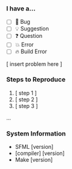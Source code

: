 <!--
	Hiya! Thanks for reporting an issue. These comments give a step-by-step
	process for how to report an issue. Make sure you've read the Code of
	Conduct and Contributing Guide first.

	Also, anything inside of these tags are considered comments. You
	can scrap them if you want, but they won't appear.
-->
### I have a...  
<!-- Select the checkmark which works best by putting an asterisk (*) inside. -->
- [ ] :bug: Bug
- [ ] :bulb: Suggestion
- [ ] :question: Question
- [ ] :boom: Error
- [ ] :fire: Build Error

<!-- Put your problem in the area below. Make sure you give a lot of details. -->
[ insert problem here ]

### Steps to Reproduce
<!-- When did the problem start? How can we reproduce? -->
1. [ step 1 ]
2. [ step 2 ]
3. [ step 3 ]

...

### System Information
<!-- Remove the comments from the line for what is applicable.
     Fill out the information. -->

<!-- * Windows [version] [build] ([servicepack if applicable]) -->
<!-- * macOS [version] -->
<!-- * [distro] [GNU/]Linux [stream (Jessie, testing, etc.)] [version or day of last update] -->
<!-- * [OS name] [version] -->

<!-- * X.org [version] -->
<!-- * Wayland [version] -->

<!-- * Git Bash [version] -->
<!-- * /bin/sh points to [location] -->

<!-- Now just fill out the information. -->
* SFML [version]
* [compiler]&nbsp;[version]
* Make [version]

<!-- Remove this line and fill out the following if it's a build error.
### Build Details
* Pastebin of testdeps.err: [link] (if the file doesn't exist, don't worry)
* Make log:
```
[paste here]
```
- [ ] Does it work after a `make clean`?
Remove this line too -->

<!-- You're all done! -->
